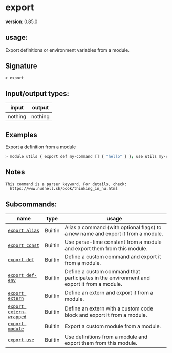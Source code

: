 # export

**version**: 0.85.0

## **usage**:

Export definitions or environment variables from a module.

## Signature

`> export `

## Input/output types:

| input   | output  |
| ------- | ------- |
| nothing | nothing |

## Examples

Export a definition from a module

```bash
> module utils { export def my-command [] { "hello" } }; use utils my-command; my-command
```

## Notes

```text
This command is a parser keyword. For details, check:
  https://www.nushell.sh/book/thinking_in_nu.html
```

## Subcommands:

| name                                                               | type    | usage                                                                                     |
| ------------------------------------------------------------------ | ------- | ----------------------------------------------------------------------------------------- |
| [`export alias`](/commands/docs/export_alias.md)                   | Builtin | Alias a command (with optional flags) to a new name and export it from a module.          |
| [`export const`](/commands/docs/export_const.md)                   | Builtin | Use parse-time constant from a module and export them from this module.                   |
| [`export def`](/commands/docs/export_def.md)                       | Builtin | Define a custom command and export it from a module.                                      |
| [`export def-env`](/commands/docs/export_def-env.md)               | Builtin | Define a custom command that participates in the environment and export it from a module. |
| [`export extern`](/commands/docs/export_extern.md)                 | Builtin | Define an extern and export it from a module.                                             |
| [`export extern-wrapped`](/commands/docs/export_extern-wrapped.md) | Builtin | Define an extern with a custom code block and export it from a module.                    |
| [`export module`](/commands/docs/export_module.md)                 | Builtin | Export a custom module from a module.                                                     |
| [`export use`](/commands/docs/export_use.md)                       | Builtin | Use definitions from a module and export them from this module.                           |
